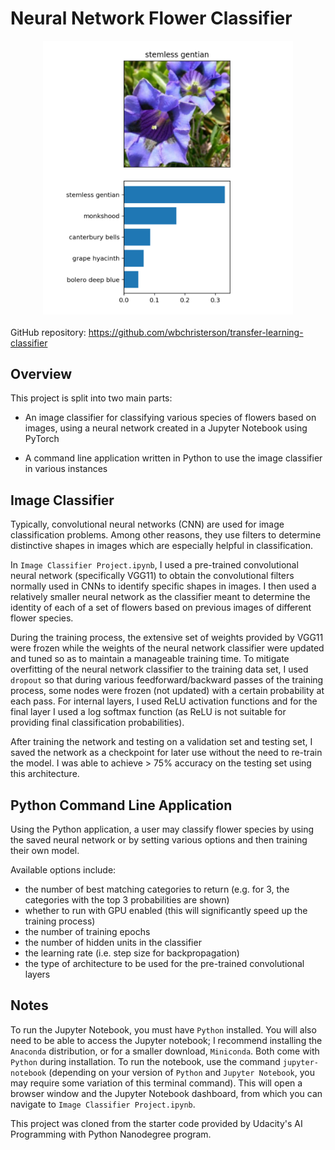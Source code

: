 # Neural Network Flower Classifier

<div style="display: flex; flex-direction: column; align-items: center">
    <img alt="Image of the result of the algorithm" width="400" alt="Sample classification results for an image" src="../assets/Flower-Classifier-imgs/Classification_Example.png">
    <div style="margin-top: 20px">
        GitHub repository: <a target="\_blank" href="https://github.com/wbchristerson/transfer-learning-classifier">https://github.com/wbchristerson/transfer-learning-classifier</a>
    </div>
</div>

## Overview

This project is split into two main parts:

- An image classifier for classifying various species of flowers based on images, using a neural network created in a Jupyter Notebook using PyTorch

- A command line application written in Python to use the image classifier in various instances

## Image Classifier

Typically, convolutional neural networks (CNN) are used for image classification problems. Among other reasons, they use filters to determine distinctive shapes in images which are especially helpful in classification.

In <code>Image Classifier Project.ipynb</code>, I used a pre-trained convolutional neural network (specifically VGG11) to obtain the convolutional filters normally used in CNNs to identify specific shapes in images. I then used a relatively smaller neural network as the classifier meant to determine the identity of each of a set of flowers based on previous images of different flower species.

During the training process, the extensive set of weights provided by VGG11 were frozen while the weights of the neural network classifier were updated and tuned so as to maintain a manageable training time. To mitigate overfitting of the neural network classifier to the training data set, I used <code>dropout</code> so that during various feedforward/backward passes of the training process, some nodes were frozen (not updated) with a certain probability at each pass. For internal layers, I used ReLU activation functions and for the final layer I used a log softmax function (as ReLU is not suitable for providing final classification probabilities).

After training the network and testing on a validation set and testing set, I saved the network as a checkpoint for later use without the need to re-train the model. I was able to achieve > 75% accuracy on the testing set using this architecture.

## Python Command Line Application

Using the Python application, a user may classify flower species by using the saved neural network or by setting various options and then training their own model.

Available options include:
* the number of best matching categories to return (e.g. for 3, the categories with the top 3 probabilities are shown)
* whether to run with GPU enabled (this will significantly speed up the training process)
* the number of training epochs
* the number of hidden units in the classifier
* the learning rate (i.e. step size for backpropagation)
* the type of architecture to be used for the pre-trained convolutional layers

## Notes

To run the Jupyter Notebook, you must have <code>Python</code> installed. You will also need to be able to access the Jupyter notebook; I recommend installing the <code>Anaconda</code> distribution, or for a smaller download, <code>Miniconda</code>. Both come with <code>Python</code> during installation. To run the notebook, use the command <code>jupyter-notebook</code> (depending on your version of <code>Python</code> and <code>Jupyter Notebook</code>, you may require some variation of this terminal command). This will open a browser window and the Jupyter Notebook dashboard, from which you can navigate to <code>Image Classifier Project.ipynb</code>.

This project was cloned from the starter code provided by Udacity's AI Programming with Python Nanodegree program.
